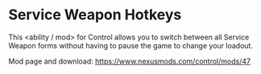 # Service Weapon Hotkeys
This <ability / mod> for Control allows you to switch between all Service Weapon forms without having to pause the game to change your loadout.

Mod page and download:
https://www.nexusmods.com/control/mods/47
